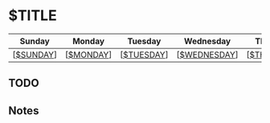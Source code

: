 # $TITLE

| Sunday  | Monday  | Tuesday  | Wednesday  | Thursday  | Friday  | Saturday  |
| ------- | ------- | -------- | ---------- | --------- | ------- | --------- |
| [[$SUNDAY]] | [[$MONDAY]] | [[$TUESDAY]] | [[$WEDNESDAY]] | [[$THURSDAY]] | [[$FRIDAY]] | [[$SATURDAY]] |

## TODO

## Notes

[//begin]: # "Autogenerated link references for markdown compatibility"
[$SUNDAY]: ../dailies/$SUNDAY.md "$SUNDAY"
[$MONDAY]: ../dailies/$MONDAY.md "$MONDAY"
[$TUESDAY]: ../dailies/$TUESDAY.md "$TUESDAY"
[$WEDNESDAY]: ../dailies/$WEDNESDAY.md "$WEDNESDAY"
[$THURSDAY]: ../dailies/$THURSDAY.md "$THURSDAY"
[$FRIDAY]: ../dailies/$FRIDAY.md "$FRIDAY"
[$SATURDAY]: ../dailies/$SATURDAY.md "$SATURDAY"
[//end]: # "Autogenerated link references"